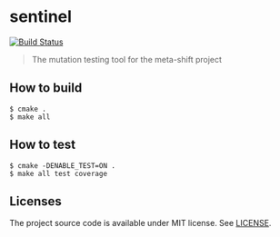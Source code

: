 # sentinel

[![Build Status](http://10.177.233.77:8080/buildStatus/icon?job=sentinel)](http://10.177.233.77:8080/job/sentinel/)

> The mutation testing tool for the meta-shift project

## How to build

    $ cmake .
    $ make all


## How to test

    $ cmake -DENABLE_TEST=ON .
    $ make all test coverage


## Licenses

The project source code is available under MIT license. See [LICENSE](LICENSE).
